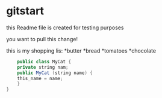 # gitstart

this Readme file is created for testing purposes



you want to pull this change!

this is my shopping lis:
*butter	
*bread
*tomatoes
*chocolate

```java
	public class MyCat {
	private string nam;
	public MyCat (string name) {
	this_name = name;
	}
}
```